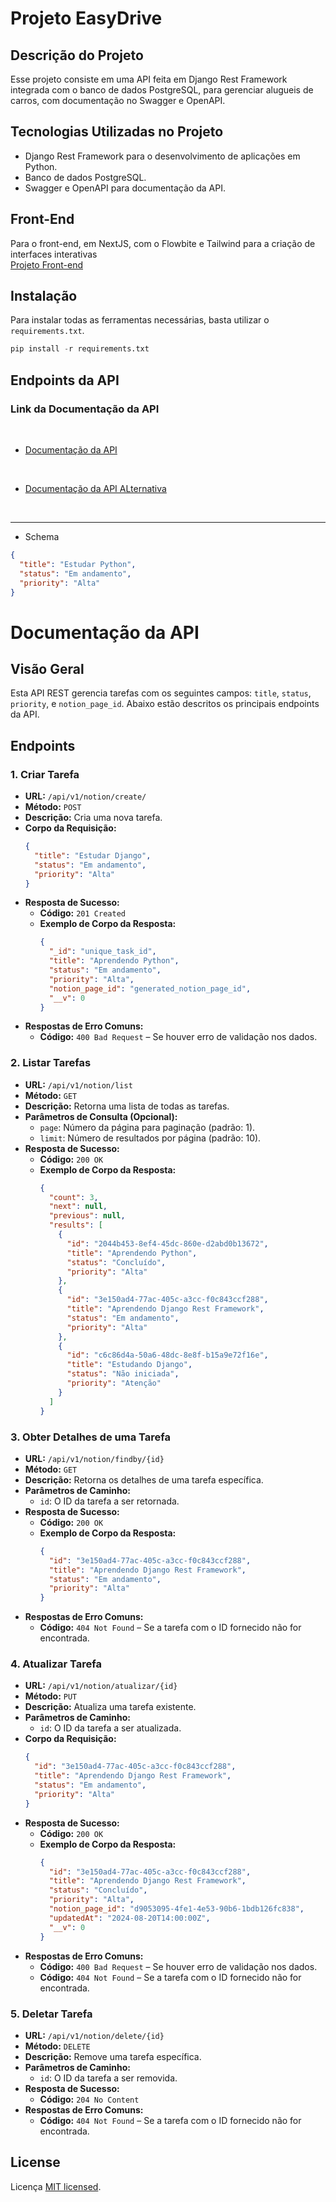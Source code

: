 # Projeto EasyDrive

## Descrição do Projeto

Esse projeto consiste em uma API feita em Django Rest Framework integrada com o banco de dados PostgreSQL, para gerenciar alugueis de carros, com documentação no Swagger e OpenAPI.

## Tecnologias Utilizadas no Projeto

- Django Rest Framework para o desenvolvimento de aplicações em Python.
- Banco de dados PostgreSQL.
- Swagger e OpenAPI para documentação da API.

## Front-End

Para o front-end, em NextJS, com o Flowbite e Tailwind para a criação de interfaces interativas
<br>
[Projeto Front-end](https://github.com/RobsonFe/)

## **Instalação**

Para instalar todas as ferramentas necessárias, basta utilizar o `requirements.txt`.

```python
pip install -r requirements.txt
```

## Endpoints da API

### **Link da Documentação da API**

<br>

- [Documentação da API](http://127.0.0.1:8000/docs/)

<br>

- [Documentação da API ALternativa](http://127.0.0.1:8000/redoc/)

<br>

---

- Schema

```json
{
  "title": "Estudar Python",
  "status": "Em andamento",
  "priority": "Alta"
}
```

# Documentação da API

## Visão Geral

Esta API REST gerencia tarefas com os seguintes campos: `title`, `status`, `priority`, e `notion_page_id`. Abaixo estão descritos os principais endpoints da API.

## Endpoints

### 1. **Criar Tarefa**

- **URL:** `/api/v1/notion/create/`
- **Método:** `POST`
- **Descrição:** Cria uma nova tarefa.
- **Corpo da Requisição:**
  ```json
  {
    "title": "Estudar Django",
    "status": "Em andamento",
    "priority": "Alta"
  }
  ```
- **Resposta de Sucesso:**
  - **Código:** `201 Created`
  - **Exemplo de Corpo da Resposta:**
    ```json
    {
      "_id": "unique_task_id",
      "title": "Aprendendo Python",
      "status": "Em andamento",
      "priority": "Alta",
      "notion_page_id": "generated_notion_page_id",
      "__v": 0
    }
    ```
- **Respostas de Erro Comuns:**
  - **Código:** `400 Bad Request` – Se houver erro de validação nos dados.

### 2. **Listar Tarefas**

- **URL:** `/api/v1/notion/list`
- **Método:** `GET`
- **Descrição:** Retorna uma lista de todas as tarefas.
- **Parâmetros de Consulta (Opcional):**
  - `page`: Número da página para paginação (padrão: 1).
  - `limit`: Número de resultados por página (padrão: 10).
- **Resposta de Sucesso:**
  - **Código:** `200 OK`
  - **Exemplo de Corpo da Resposta:**
    ```json
    {
      "count": 3,
      "next": null,
      "previous": null,
      "results": [
        {
          "id": "2044b453-8ef4-45dc-860e-d2abd0b13672",
          "title": "Aprendendo Python",
          "status": "Concluído",
          "priority": "Alta"
        },
        {
          "id": "3e150ad4-77ac-405c-a3cc-f0c843ccf288",
          "title": "Aprendendo Django Rest Framework",
          "status": "Em andamento",
          "priority": "Alta"
        },
        {
          "id": "c6c86d4a-50a6-48dc-8e8f-b15a9e72f16e",
          "title": "Estudando Django",
          "status": "Não iniciada",
          "priority": "Atenção"
        }
      ]
    }
    ```

### 3. **Obter Detalhes de uma Tarefa**

- **URL:** `/api/v1/notion/findby/{id}`
- **Método:** `GET`
- **Descrição:** Retorna os detalhes de uma tarefa específica.
- **Parâmetros de Caminho:**
  - `id`: O ID da tarefa a ser retornada.
- **Resposta de Sucesso:**
  - **Código:** `200 OK`
  - **Exemplo de Corpo da Resposta:**
    ```json
    {
      "id": "3e150ad4-77ac-405c-a3cc-f0c843ccf288",
      "title": "Aprendendo Django Rest Framework",
      "status": "Em andamento",
      "priority": "Alta"
    }
    ```
- **Respostas de Erro Comuns:**
  - **Código:** `404 Not Found` – Se a tarefa com o ID fornecido não for encontrada.

### 4. **Atualizar Tarefa**

- **URL:** `/api/v1/notion/atualizar/{id}`
- **Método:** `PUT`
- **Descrição:** Atualiza uma tarefa existente.
- **Parâmetros de Caminho:**
  - `id`: O ID da tarefa a ser atualizada.
- **Corpo da Requisição:**
  ```json
  {
    "id": "3e150ad4-77ac-405c-a3cc-f0c843ccf288",
    "title": "Aprendendo Django Rest Framework",
    "status": "Em andamento",
    "priority": "Alta"
  }
  ```
- **Resposta de Sucesso:**
  - **Código:** `200 OK`
  - **Exemplo de Corpo da Resposta:**
    ```json
    {
      "id": "3e150ad4-77ac-405c-a3cc-f0c843ccf288",
      "title": "Aprendendo Django Rest Framework",
      "status": "Concluído",
      "priority": "Alta",
      "notion_page_id": "d9053095-4fe1-4e53-90b6-1bdb126fc838",
      "updatedAt": "2024-08-20T14:00:00Z",
      "__v": 0
    }
    ```
- **Respostas de Erro Comuns:**
  - **Código:** `400 Bad Request` – Se houver erro de validação nos dados.
  - **Código:** `404 Not Found` – Se a tarefa com o ID fornecido não for encontrada.

### 5. **Deletar Tarefa**

- **URL:** `/api/v1/notion/delete/{id}`
- **Método:** `DELETE`
- **Descrição:** Remove uma tarefa específica.
- **Parâmetros de Caminho:**
  - `id`: O ID da tarefa a ser removida.
- **Resposta de Sucesso:**
  - **Código:** `204 No Content`
- **Respostas de Erro Comuns:**
  - **Código:** `404 Not Found` – Se a tarefa com o ID fornecido não for encontrada.

## License

Licença [MIT licensed](LICENSE).
